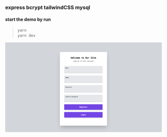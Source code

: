 ### express bcrypt tailwindCSS mysql

#### start the demo by run

> ```bash
> yarn
> yarn dev
> ```

![screenshot](./public/screenshot.png)
